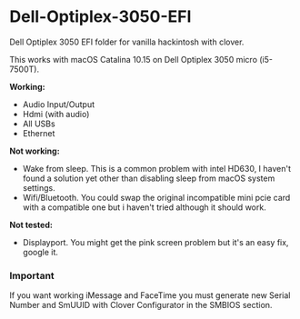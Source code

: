 # Dell-Optiplex-3050-EFI
Dell Optiplex 3050 EFI folder for vanilla hackintosh with clover.

This works with macOS Catalina 10.15 on Dell Optiplex 3050 micro (i5-7500T).

**Working:**
* Audio Input/Output
* Hdmi (with audio)
* All USBs
* Ethernet

**Not working:**
* Wake from sleep. This is a common problem with intel HD630, I haven't found a solution yet other than disabling sleep from macOS system settings.
* Wifi/Bluetooth. You could swap the original incompatible mini pcie card with a compatible one but i haven't tried although it should work.

**Not tested:**
* Displayport. You might get the pink screen problem but it's an easy fix, google it.

### Important
If you want working iMessage and FaceTime you must generate new Serial Number and SmUUID with Clover Configurator in the SMBIOS section.
